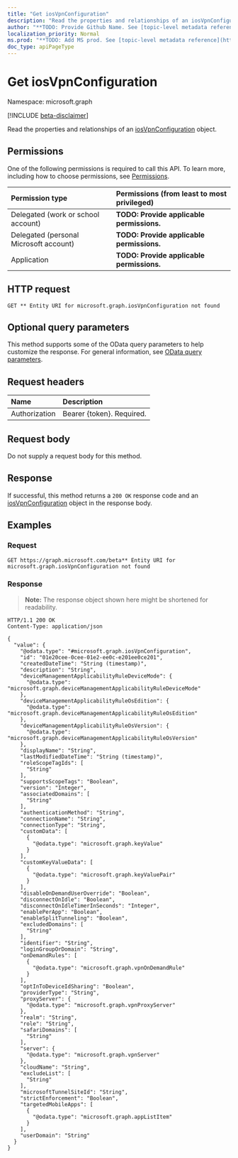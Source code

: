 ```yaml
---
title: "Get iosVpnConfiguration"
description: "Read the properties and relationships of an iosVpnConfiguration object."
author: "**TODO: Provide Github Name. See [topic-level metadata reference](https://msgo.azurewebsites.net/add/document/guidelines/metadata.html#topic-level-metadata)**"
localization_priority: Normal
ms.prod: "**TODO: Add MS prod. See [topic-level metadata reference](https://msgo.azurewebsites.net/add/document/guidelines/metadata.html#topic-level-metadata)**"
doc_type: apiPageType
---
```


# Get iosVpnConfiguration
Namespace: microsoft.graph

[!INCLUDE [beta-disclaimer](../../includes/beta-disclaimer.md)]

Read the properties and relationships of an [iosVpnConfiguration](../resources/iosvpnconfiguration.md) object.

## Permissions
One of the following permissions is required to call this API. To learn more, including how to choose permissions, see [Permissions](/graph/permissions-reference).

|Permission type|Permissions (from least to most privileged)|
|:---|:---|
|Delegated (work or school account)|**TODO: Provide applicable permissions.**|
|Delegated (personal Microsoft account)|**TODO: Provide applicable permissions.**|
|Application|**TODO: Provide applicable permissions.**|

## HTTP request

<!-- {
  "blockType": "ignored"
}
-->
``` http
GET ** Entity URI for microsoft.graph.iosVpnConfiguration not found
```

## Optional query parameters
This method supports some of the OData query parameters to help customize the response. For general information, see [OData query parameters](/graph/query-parameters).

## Request headers
|Name|Description|
|:---|:---|
|Authorization|Bearer {token}. Required.|

## Request body
Do not supply a request body for this method.

## Response

If successful, this method returns a `200 OK` response code and an [iosVpnConfiguration](../resources/iosvpnconfiguration.md) object in the response body.

## Examples

### Request
<!-- {
  "blockType": "request",
  "name": "get_iosvpnconfiguration"
}
-->
``` http
GET https://graph.microsoft.com/beta** Entity URI for microsoft.graph.iosVpnConfiguration not found
```


### Response
>**Note:** The response object shown here might be shortened for readability.
<!-- {
  "blockType": "response",
  "truncated": true,
  "@odata.type": "microsoft.graph.iosVpnConfiguration"
}
-->
``` http
HTTP/1.1 200 OK
Content-Type: application/json

{
  "value": {
    "@odata.type": "#microsoft.graph.iosVpnConfiguration",
    "id": "01e20cee-0cee-01e2-ee0c-e201ee0ce201",
    "createdDateTime": "String (timestamp)",
    "description": "String",
    "deviceManagementApplicabilityRuleDeviceMode": {
      "@odata.type": "microsoft.graph.deviceManagementApplicabilityRuleDeviceMode"
    },
    "deviceManagementApplicabilityRuleOsEdition": {
      "@odata.type": "microsoft.graph.deviceManagementApplicabilityRuleOsEdition"
    },
    "deviceManagementApplicabilityRuleOsVersion": {
      "@odata.type": "microsoft.graph.deviceManagementApplicabilityRuleOsVersion"
    },
    "displayName": "String",
    "lastModifiedDateTime": "String (timestamp)",
    "roleScopeTagIds": [
      "String"
    ],
    "supportsScopeTags": "Boolean",
    "version": "Integer",
    "associatedDomains": [
      "String"
    ],
    "authenticationMethod": "String",
    "connectionName": "String",
    "connectionType": "String",
    "customData": [
      {
        "@odata.type": "microsoft.graph.keyValue"
      }
    ],
    "customKeyValueData": [
      {
        "@odata.type": "microsoft.graph.keyValuePair"
      }
    ],
    "disableOnDemandUserOverride": "Boolean",
    "disconnectOnIdle": "Boolean",
    "disconnectOnIdleTimerInSeconds": "Integer",
    "enablePerApp": "Boolean",
    "enableSplitTunneling": "Boolean",
    "excludedDomains": [
      "String"
    ],
    "identifier": "String",
    "loginGroupOrDomain": "String",
    "onDemandRules": [
      {
        "@odata.type": "microsoft.graph.vpnOnDemandRule"
      }
    ],
    "optInToDeviceIdSharing": "Boolean",
    "providerType": "String",
    "proxyServer": {
      "@odata.type": "microsoft.graph.vpnProxyServer"
    },
    "realm": "String",
    "role": "String",
    "safariDomains": [
      "String"
    ],
    "server": {
      "@odata.type": "microsoft.graph.vpnServer"
    },
    "cloudName": "String",
    "excludeList": [
      "String"
    ],
    "microsoftTunnelSiteId": "String",
    "strictEnforcement": "Boolean",
    "targetedMobileApps": [
      {
        "@odata.type": "microsoft.graph.appListItem"
      }
    ],
    "userDomain": "String"
  }
}
```


